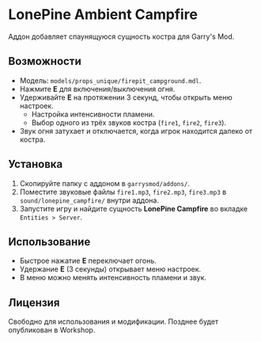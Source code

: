 # LonePine Ambient Campfire

Аддон добавляет спаунящуюся сущность костра для Garry's Mod.

## Возможности

- Модель: `models/props_unique/firepit_campground.mdl`.
- Нажмите **E** для включения/выключения огня.
- Удерживайте **E** на протяжении 3 секунд, чтобы открыть меню настроек.
  - Настройка интенсивности пламени.
  - Выбор одного из трёх звуков костра (`fire1`, `fire2`, `fire3`).
- Звук огня затухает и отключается, когда игрок находится далеко от костра.

## Установка

1. Скопируйте папку с аддоном в `garrysmod/addons/`.
2. Поместите звуковые файлы `fire1.mp3`, `fire2.mp3`, `fire3.mp3` в
   `sound/lonepine_campfire/` внутри аддона.
3. Запустите игру и найдите сущность **LonePine Campfire** во вкладке `Entities > Server`.

## Использование

- Быстрое нажатие **E** переключает огонь.
- Удержание **E** (3 секунды) открывает меню настроек.
- В меню можно менять интенсивность пламени и звук.

## Лицензия

Свободно для использования и модификации. Позднее будет опубликован в Workshop.
